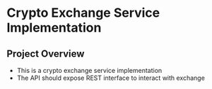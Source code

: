 # Crypto Exchange Service Implementation

## Project Overview

- This is a crypto exchange service implementation
- The API should expose REST interface to interact with exchange

